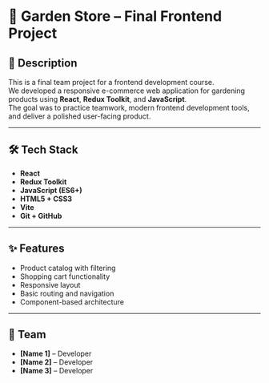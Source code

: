 # 🌿 Garden Store – Final Frontend Project

## 📘 Description

This is a final team project for a frontend development course.  
We developed a responsive e-commerce web application for gardening products using **React**, **Redux Toolkit**, and **JavaScript**.  
The goal was to practice teamwork, modern frontend development tools, and deliver a polished user-facing product.

---

## 🛠 Tech Stack

- **React**
- **Redux Toolkit**
- **JavaScript (ES6+)**
- **HTML5 + CSS3**
- **Vite**
- **Git + GitHub**

---

## ✨ Features

- Product catalog with filtering
- Shopping cart functionality
- Responsive layout
- Basic routing and navigation
- Component-based architecture

---

## 👥 Team

- **[Name 1]** – Developer
- **[Name 2]** – Developer
- **[Name 3]** – Developer
